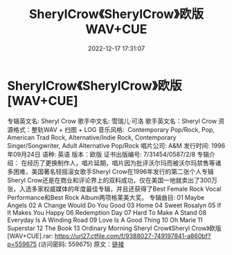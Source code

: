 ﻿---
title: SherylCrow《SherylCrow》欧版WAV+CUE
date: 2022-12-17 17:31:07
categories: 外语音乐
tags: 外语音乐
---
# SherylCrow《SherylCrow》欧版[WAV+CUE]

专辑英文名: Sheryl Crow
歌手中文名: 雪瑞儿·可洛
歌手英文名：Sheryl Crow
资源格式：整轨WAV + 扫图 + LOG
音乐风格:  Contemporary Pop/Rock, Pop, American
Trad Rock, Alternative/Indie Rock, Contemporary Singer/Songwriter,
Adult Alternative Pop/Rock
唱片公司: A&M
发行时间: 1996年09月24日
语种: 英语
版本：欧版
证书出版编号: 7/31454/0587/2/8
专辑介绍：
在经历了更换制作人，唱片延期，唱片因为批评沃尔玛而被沃尔玛禁售等诸多困难，美国著名轻摇滚女歌手Sheryl
Crow在1996年发行的第二张个人专辑Sheryl
Crow还是在商业和评论界上的双料成功，仅在美国一地就卖出了300万张，入选多家权威媒体的年度最佳专辑，并且还获得了Best
Female Rock Vocal Performance和Best Rock Album两项格莱美大奖。
专辑曲目:
01 Maybe Angels
02 A Change Would Do You Good
03 Home
04 Sweet Rosalyn
05 If It Makes You Happy
06 Redemption Day
07 Hard To Make A Stand
08 Everyday Is A Winding Road
09 Love Is A Good Thing
10 Oh Marie
11 Superstar
12 The Book
13 Ordinary Morning
Sheryl Crow《Sheryl Crow》欧版[WAV+CUE].rar:
https://url27.ctfile.com/f/9388027-749197841-a860bf?p=559675
(访问密码: 559675)
原文：[链接](https://blog.sina.com.cn/s/blog_1647c7e76010310m3.html)
